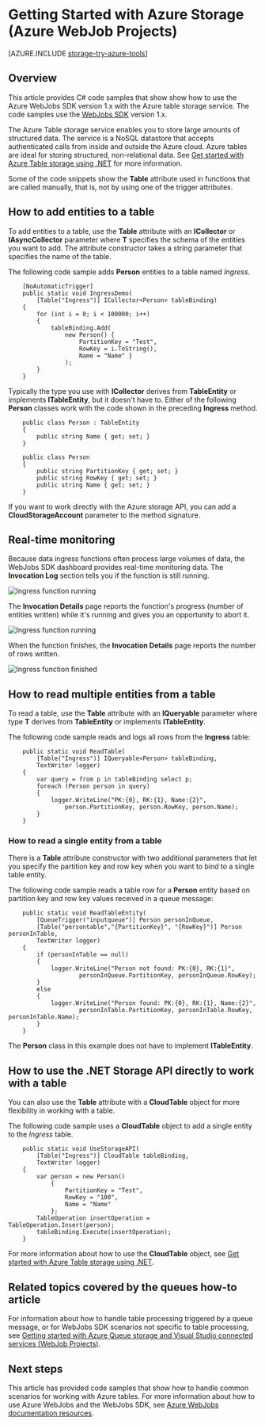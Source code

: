 <properties
	pageTitle="Getting Started with Azure storage and Visual Studio connected services (WebJob projects)"
	description="How to get started using Azure Table storage in an Azure WebJobs project in Visual Studio after connecting to a storage account using Visual Studio connected services"
	services="storage"
	documentationCenter=""
	authors="TomArcher"
	manager="douge"
	editor=""/>

<tags
	ms.service="storage"
	ms.workload="web"
	ms.tgt_pltfrm="vs-getting-started"
	ms.devlang="na"
	ms.topic="article"
	ms.date="07/18/2016"
	ms.author="tarcher"/>

# Getting Started with Azure Storage (Azure WebJob Projects)

[AZURE.INCLUDE [storage-try-azure-tools](../../includes/storage-try-azure-tools.md)]

## Overview

This article provides C# code samples that show show how to use the Azure WebJobs SDK version 1.x with the Azure table storage service. The code samples use the [WebJobs SDK](../app-service-web/websites-dotnet-webjobs-sdk.md) version 1.x.

The Azure Table storage service enables you to store large amounts of structured data. The service is a NoSQL datastore that accepts authenticated calls from inside and outside the Azure cloud. Azure tables are ideal for storing structured, non-relational data.  See [Get started with Azure Table storage using .NET](storage-dotnet-how-to-use-tables.md#create-a-table) for more information.

Some of the code snippets show the **Table** attribute used in functions that are called manually, that is, not by using one of the trigger attributes.

## How to add entities to a table

To add entities to a table, use the **Table** attribute with an **ICollector<T>** or **IAsyncCollector<T>** parameter where **T** specifies the schema of the entities you want to add. The attribute constructor takes a string parameter that specifies the name of the table.

The following code sample adds **Person** entities to a table named *Ingress*.

		[NoAutomaticTrigger]
		public static void IngressDemo(
		    [Table("Ingress")] ICollector<Person> tableBinding)
		{
		    for (int i = 0; i < 100000; i++)
		    {
		        tableBinding.Add(
		            new Person() {
		                PartitionKey = "Test",
		                RowKey = i.ToString(),
		                Name = "Name" }
		            );
		    }
		}

Typically the type you use with **ICollector** derives from **TableEntity** or implements **ITableEntity**, but it doesn't have to. Either of the following **Person** classes work with the code shown in the preceding **Ingress** method.

		public class Person : TableEntity
		{
		    public string Name { get; set; }
		}

		public class Person
		{
		    public string PartitionKey { get; set; }
		    public string RowKey { get; set; }
		    public string Name { get; set; }
		}

If you want to work directly with the Azure storage API, you can add a **CloudStorageAccount** parameter to the method signature.

## Real-time monitoring

Because data ingress functions often process large volumes of data, the WebJobs SDK dashboard provides real-time monitoring data. The **Invocation Log** section tells you if the function is still running.

![Ingress function running](./media/vs-storage-webjobs-getting-started-tables/ingressrunning.png)

The **Invocation Details** page reports the function's progress (number of entities written) while it's running and gives you an opportunity to abort it.

![Ingress function running](./media/vs-storage-webjobs-getting-started-tables/ingressprogress.png)

When the function finishes, the **Invocation Details** page reports the number of rows written.

![Ingress function finished](./media/vs-storage-webjobs-getting-started-tables/ingresssuccess.png)

## How to read multiple entities from a table

To read a table, use the **Table** attribute with an **IQueryable<T>** parameter where type **T** derives from **TableEntity** or implements **ITableEntity**.

The following code sample reads and logs all rows from the **Ingress** table:

		public static void ReadTable(
		    [Table("Ingress")] IQueryable<Person> tableBinding,
		    TextWriter logger)
		{
		    var query = from p in tableBinding select p;
		    foreach (Person person in query)
		    {
		        logger.WriteLine("PK:{0}, RK:{1}, Name:{2}",
		            person.PartitionKey, person.RowKey, person.Name);
		    }
		}

### How to read a single entity from a table

There is a **Table** attribute constructor with two additional parameters that let you specify the partition key and row key when you want to bind to a single table entity.

The following code sample reads a table row for a **Person** entity based on partition key and row key values received in a queue message:  

		public static void ReadTableEntity(
		    [QueueTrigger("inputqueue")] Person personInQueue,
		    [Table("persontable","{PartitionKey}", "{RowKey}")] Person personInTable,
		    TextWriter logger)
		{
		    if (personInTable == null)
		    {
		        logger.WriteLine("Person not found: PK:{0}, RK:{1}",
		                personInQueue.PartitionKey, personInQueue.RowKey);
		    }
		    else
		    {
		        logger.WriteLine("Person found: PK:{0}, RK:{1}, Name:{2}",
		                personInTable.PartitionKey, personInTable.RowKey, personInTable.Name);
		    }
		}


The **Person** class in this example does not have to implement **ITableEntity**.

## How to use the .NET Storage API directly to work with a table

You can also use the **Table** attribute with a **CloudTable** object for more flexibility in working with a table.

The following code sample uses a **CloudTable** object to add a single entity to the *Ingress* table.

		public static void UseStorageAPI(
		    [Table("Ingress")] CloudTable tableBinding,
		    TextWriter logger)
		{
		    var person = new Person()
		        {
		            PartitionKey = "Test",
		            RowKey = "100",
		            Name = "Name"
		        };
		    TableOperation insertOperation = TableOperation.Insert(person);
		    tableBinding.Execute(insertOperation);
		}

For more information about how to use the **CloudTable** object, see [Get started with Azure Table storage using .NET](storage-dotnet-how-to-use-tables.md).

## Related topics covered by the queues how-to article

For information about how to handle table processing triggered by a queue message, or for WebJobs SDK scenarios not specific to table processing, see [Getting started with Azure Queue storage and Visual Studio connected services (WebJob Projects)](vs-storage-webjobs-getting-started-queues.md).



## Next steps

This article has provided code samples that show how to handle common scenarios for working with Azure tables. For more information about how to use Azure WebJobs and the WebJobs SDK, see [Azure WebJobs documentation resources](http://go.microsoft.com/fwlink/?linkid=390226).
